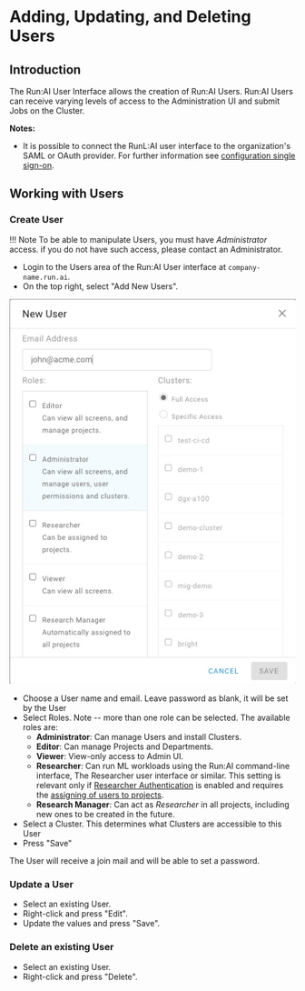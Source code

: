# Adding, Updating, and Deleting Users

## Introduction

The Run:AI User Interface allows the creation of Run:AI Users. Run:AI Users can receive varying levels of access to the Administration UI and submit Jobs on the Cluster.

__Notes:__

*   It is possible to connect the RunL:AI user interface to the organization's SAML or OAuth provider. For further information see [configuration single sign-on](../runai-setup/config/sso.md).

## Working with Users

### Create User

!!! Note
    To be able to manipulate Users, you must have _Administrator_ access. if you do not have such access, please contact an Administrator. 

* Login to the Users area of the Run:AI User interface at `company-name.run.ai`.
*  On the top right, select "Add New Users".

![mceclip2.png](img/add-user.jpg)

*   Choose a User name and email. Leave password as blank, it will be set by the User
*   Select Roles. Note -- more than one role can be selected. The available roles are:
    *  __Administrator__: Can manage Users and install Clusters. 
    *  __Editor__: Can manage Projects and Departments.
    * __Viewer__: View-only access to Admin UI.
    * __Researcher__: Can run ML workloads using the Run:AI command-line interface, The Researcher user interface or similar. This setting is relevant only if [Researcher Authentication](../runai-setup/config/researcher-authentication.md) is enabled and requires the [assigning of users to projects](../project-setup/#create-a-new-project.md).
    * __Research Manager__: Can act as _Researcher_ in all projects, including new ones to be created in the future. 
*   Select a Cluster. This determines what Clusters are accessible to this User
*   Press "Save"

The User will receive a join mail and will be able to set a password. 

### Update a User

*   Select an existing User. 
*   Right-click and press "Edit".
*   Update the values and press "Save".

### Delete an existing User

*   Select an existing User. 
*   Right-click and press "Delete".

 

